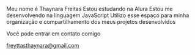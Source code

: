 Meu nome é Thaynara Freitas
Estou estudando na Alura
Estou me desenvolvendo na linguagem JavaScript
Utilizo esse espaço para minha organização e compartilhamento dos meus projetos desenvolvidos 

Você pode entrar em contato comigo

freyttasthaynara@gmail.com
